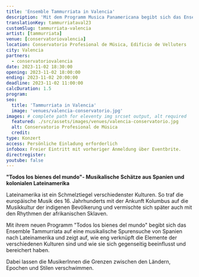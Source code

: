 ```yaml
---
title: 'Ensemble Tammurriata in Valencia'
description: 'Mit dem Programm Musica Panamericana begibt sich das Ensemble Tammurriata auf eine musikalische Spurensuche von Europa nach Amerika'
translationKey: tammurriataval23
customSlug: tammurriata-valencia
artist: [tammurriata]
venue: [conservatoriovalencia]
location: Conservatorio Profesional de Música, Edificio de Velluters
city: Valencia
partners:
  - conservatoriovalencia
date: 2023-11-02 18:30:00
opening: 2023-11-02 18:00:00
ending: 2023-11-02 20:00:00
deadline: 2023-11-02 11:00:00
calcDuration: 1.5
program:
seo:
  title: 'Tammurriata in Valencia'
  image: 'venues/valencia-conservatorio.jpg'
images: # complete path for eleventy img srcset output, alt required
  featured: ./src/assets/images/venues/valencia-conservatorio.jpg
  alt: Conservatorio Profesional de Música
  credit:
type: Konzert
access: Persönliche Einladung erforderlich
infobox: Freier Eintritt mit vorheriger Anmeldung über Eventbrite.
directregister:
youtube: false
---
```


**"Todos los bienes del mundo"- Musikalische Schätze aus Spanien und kolonialen Lateinamerika**

Lateinamerika ist ein Schmelztiegel verschiedenster Kulturen. So traf die europäische Musik des 16. Jahrhunderts mit der Ankunft Kolumbus auf die Musikkultur der indigenen Bevölkerung und vermischte sich später auch mit den Rhythmen der afrikanischen Sklaven.

Mit ihrem neuen Programm "Todos los bienes del mundo" begibt sich das Ensemble Tammurriata auf eine musikalische Spurensuche von Spanien nach Lateinamerika und zeigt auf, wie eng verknüpft die Elemente der verschiedenen Kulturen sind und wie sie sich gegenseitig beeinflusst und bereichert haben.

Dabei lassen die MusikerInnen die Grenzen zwischen den Ländern, Epochen und Stilen verschwimmen.
